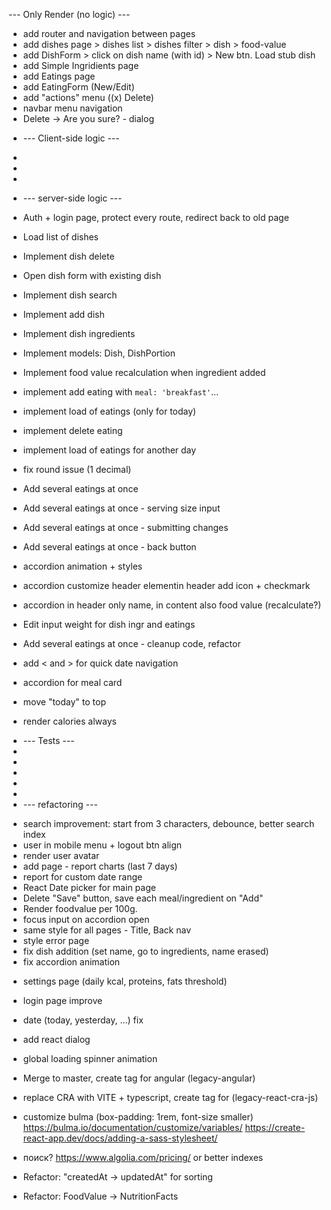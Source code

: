 --- Only Render (no logic) ---

- add router and navigation between pages
- add dishes page > dishes list > dishes filter > dish > food-value
- add DishForm > click on dish name (with id) > New btn. Load stub dish
- add Simple Ingridients page
- add Eatings page
- add EatingForm (New/Edit)
- add "actions" menu ((x) Delete)
- navbar menu navigation
- Delete -> Are you sure? - dialog

* --- Client-side logic ---
*
*
*

* --- server-side logic ---

- Auth + login page, protect every route, redirect back to old page
- Load list of dishes
- Implement dish delete
- Open dish form with existing dish
- Implement dish search
- Implement add dish
- Implement dish ingredients
- Implement models: Dish, DishPortion
- Implement food value recalculation when ingredient added
- implement add eating with `meal: 'breakfast'`...
- implement load of eatings (only for today)
- implement delete eating
- implement load of eatings for another day
- fix round issue (1 decimal)

- Add several eatings at once
- Add several eatings at once - serving size input
- Add several eatings at once - submitting changes
- Add several eatings at once - back button
- accordion animation + styles
- accordion customize header elementin header add icon + checkmark
- accordion in header only name, in content also food value (recalculate?)
- Edit input weight for dish ingr and eatings
- Add several eatings at once - cleanup code, refactor
- add < and > for quick date navigation
- accordion for meal card
- move "today" to top
- render calories always

* --- Tests ---
*
*
*
*
*
* --- refactoring ---

- search improvement: start from 3 characters, debounce, better search index
- user in mobile menu + logout btn align
- render user avatar
- add page - report charts (last 7 days)
- report for custom date range
- React Date picker for main page
- Delete "Save" button, save each meal/ingredient on "Add"
- Render foodvalue per 100g.
- focus input on accordion open
- same style for all pages - Title, Back nav
- style error page
- fix dish addition (set name, go to ingredients, name erased)
- fix accordion animation

* settings page (daily kcal, proteins, fats threshold)

* login page improve
* date (today, yesterday, ...) fix
* add react dialog

* global loading spinner animation
* Merge to master, create tag for angular (legacy-angular)
* replace CRA with VITE + typescript, create tag for (legacy-react-cra-js)

* customize bulma (box-padding: 1rem, font-size smaller)
  https://bulma.io/documentation/customize/variables/
  https://create-react-app.dev/docs/adding-a-sass-stylesheet/

* поиск? https://www.algolia.com/pricing/ or better indexes

* Refactor: "createdAt -> updatedAt" for sorting
* Refactor: FoodValue -> NutritionFacts

